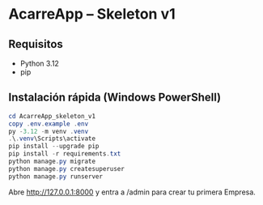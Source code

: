 # AcarreApp – Skeleton v1

## Requisitos
- Python 3.12
- pip

## Instalación rápida (Windows PowerShell)
```powershell
cd AcarreApp_skeleton_v1
copy .env.example .env
py -3.12 -m venv .venv
.\.venv\Scripts\activate
pip install --upgrade pip
pip install -r requirements.txt
python manage.py migrate
python manage.py createsuperuser
python manage.py runserver
```

Abre http://127.0.0.1:8000 y entra a /admin para crear tu primera Empresa.
